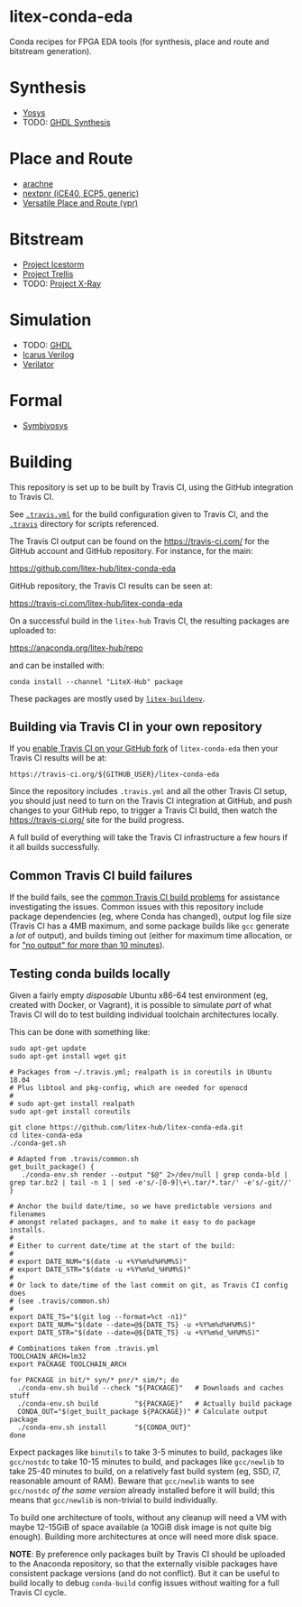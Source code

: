 # litex-conda-eda

Conda recipes for FPGA EDA tools (for synthesis, place and route and bitstream
generation).

# Synthesis

 * [Yosys](https://github.com/YosysHQ/yosys)
 * TODO: [GHDL Synthesis](https://github.com/tgingold/ghdlsynth-beta)

# Place and Route

 * [arachne](https://github.com/cseed/arachne-pnr)
 * [nextpnr (iCE40, ECP5, generic)](https://github.com/YosysHQ/nextpnr)
 * [Versatile Place and Route (vpr)](https://github.com/verilog-to-routing/vtr-verilog-to-routing)

# Bitstream

 * [Project Icestorm](https://github.com/cliffordwolf/icestorm)
 * [Project Trellis](https://github.com/SymbiFlow/prjtrellis)
 * TODO: [Project X-Ray](https://github.com/SymbiFlow/prjxray)

# Simulation

 * TODO: [GHDL](http://ghdl.free.fr/)
 * [Icarus Verilog](http://iverilog.icarus.com/)
 * [Verilator](https://www.veripool.org/wiki/verilator)

# Formal

 * [Symbiyosys](https://github.com/YosysHQ/SymbiYosys)

# Building

This repository is set up to be built by Travis CI, using the GitHub
integration to Travis CI.

See [`.travis.yml`](.travis.yml) for the build configuration given to
Travis CI, and the [`.travis`](.travis) directory for scripts referenced.

The Travis CI output can be found on the https://travis-ci.com/ for the
GitHub account and GitHub repository.  For instance, for the main:

https://github.com/litex-hub/litex-conda-eda

GitHub repository, the Travis CI results can be seen at:

https://travis-ci.com/litex-hub/litex-conda-eda

On a successful build in the `litex-hub` Travis CI, the resulting packages
are uploaded to:

https://anaconda.org/litex-hub/repo

and can be installed with:

```
conda install --channel "LiteX-Hub" package
```

These packages are mostly used by
[`litex-buildenv`](https://github.com/litex-hub/litex-buildenv).

## Building via Travis CI in your own repository

If you [enable Travis CI on your GitHub
fork](https://travis-ci.com/getting_started) of `litex-conda-eda`
then your Travis CI results will be at:

```
https://travis-ci.org/${GITHUB_USER}/litex-conda-eda
```

Since the repository includes `.travis.yml` and all the other Travis CI
setup, you should just need to turn on the Travis CI integration at GitHub,
and push changes to your GitHub repo, to trigger a Travis CI build, then
watch the https://travis-ci.org/ site for the build progress.

A full build of everything will take the Travis CI infrastructure a few
hours if it all builds successfully.

## Common Travis CI build failures

If the build fails, see the [common Travis CI build
problems](https://docs.travis-ci.com/user/common-build-problems/)
for assistance investigating the issues.  Common issues with this
repository include package dependencies (eg, where Conda has changed),
output log file size (Travis CI has a 4MB maximum, and some package
builds like `gcc` generate a *lot* of output), and builds timing out
(either for maximum time allocation, or for ["no output" for more than
10 minutes](https://docs.travis-ci.com/user/common-build-problems/#build-times-out-because-no-output-was-received)).

## Testing conda builds locally

Given a fairly empty *disposable* Ubuntu x86-64 test environment (eg,
created with Docker, or Vagrant), it is possible to simulate *part* of
what Travis CI will do to test building individual toolchain architectures
locally.

This can be done with something like:

```shell-session
sudo apt-get update
sudo apt-get install wget git

# Packages from ~/.travis.yml; realpath is in coreutils in Ubuntu 18.04
# Plus libtool and pkg-config, which are needed for openocd
#
# sudo apt-get install realpath
sudo apt-get install coreutils

git clone https://github.com/litex-hub/litex-conda-eda.git
cd litex-conda-eda
./conda-get.sh

# Adapted from .travis/common.sh
get_built_package() {
   ./conda-env.sh render --output "$@" 2>/dev/null | grep conda-bld | grep tar.bz2 | tail -n 1 | sed -e's/-[0-9]\+\.tar/*.tar/' -e's/-git//'
}

# Anchor the build date/time, so we have predictable versions and filenames
# amongst related packages, and to make it easy to do package installs.
#
# Either to current date/time at the start of the build:
#
# export DATE_NUM="$(date -u +%Y%m%d%H%M%S)"
# export DATE_STR="$(date -u +%Y%m%d_%H%M%S)"
#
# Or lock to date/time of the last commit on git, as Travis CI config does
# (see .travis/common.sh)
#
export DATE_TS="$(git log --format=%ct -n1)"
export DATE_NUM="$(date --date=@${DATE_TS} -u +%Y%m%d%H%M%S)"
export DATE_STR="$(date --date=@${DATE_TS} -u +%Y%m%d_%H%M%S)"

# Combinations taken from .travis.yml
TOOLCHAIN_ARCH=lm32
export PACKAGE TOOLCHAIN_ARCH

for PACKAGE in bit/* syn/* pnr/* sim/*; do
  ./conda-env.sh build --check "${PACKAGE}"   # Downloads and caches stuff
  ./conda-env.sh build         "${PACKAGE}"   # Actually build package
  CONDA_OUT="$(get_built_package ${PACKAGE})" # Calculate output package
  ./conda-env.sh install       "${CONDA_OUT}"
done
```

Expect packages like `binutils` to take 3-5 minutes to build, packages
like `gcc/nostdc` to take 10-15 minutes to build, and packages like
`gcc/newlib` to take 25-40 minutes to build, on a relatively fast
build system (eg, SSD, i7, reasonable amount of RAM).  Beware that
`gcc/newlib` wants to see `gcc/nostdc` *of the same version* already
installed before it will build; this means that `gcc/newlib` is
non-trivial to build individually.

To build one architecture of tools, without any cleanup will need a
VM with maybe 12-15GiB of space available (a 10GiB disk image is not
quite big enough). Building more architectures at once will need more
disk space.

**NOTE**: By preference only packages built by Travis CI should be
uploaded to the Anaconda repository, so that the externally visible
packages have consistent package versions (and do not conflict).  But
it can be useful to build locally to debug `conda-build` config issues
without waiting for a full Travis CI cycle.
